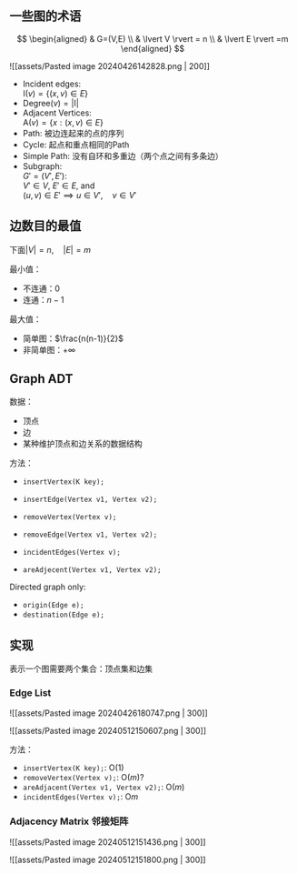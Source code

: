## 一些图的术语

$$
\begin{aligned}
& G=(V,E) \\
& \lvert V \rvert = n \\
& \lvert E \rvert =m
\end{aligned}
$$

![[assets/Pasted image 20240426142828.png | 200]]

- Incident edges:  
    $\mathrm{I}(v)= \{ (x, v) \in E \}$
-  $\mathrm{Degree}(v)=\lvert \mathrm{I} \rvert$
- Adjacent Vertices:  
    $\mathrm{A}(v) = \{x:(x, v) \in E\}$
- Path: 被边连起来的点的序列
- Cycle: 起点和重点相同的Path
- Simple Path: 没有自环和多重边（两个点之间有多条边）
- Subgraph:  
  $G'=(V',E')$:  
  $V' \in V$, $E' \in E$, and  
  $(u, v) \in E' \implies u \in V',\quad v \in V'$

## 边数目的最值

下面$\lvert V \rvert=n,\quad \lvert E \rvert=m$

最小值：

- 不连通：$0$
- 连通：$n-1$

最大值：

- 简单图：$\frac{n(n-1)}{2}$
- 非简单图：$+\infty$

## Graph ADT

数据：

- 顶点
- 边
- 某种维护顶点和边关系的数据结构

方法：

- `insertVertex(K key);`
- `insertEdge(Vertex v1, Vertex v2);`

- `removeVertex(Vertex v);`
- `removeEdge(Vertex v1, Vertex v2);`

- `incidentEdges(Vertex v);`
- `areAdjecent(Vertex v1, Vertex v2);`

Directed graph only:

- `origin(Edge e);`
- `destination(Edge e);`

## 实现

表示一个图需要两个集合：顶点集和边集

### Edge List

![[assets/Pasted image 20240426180747.png | 300]]

![[assets/Pasted image 20240512150607.png | 300]]

方法：

- `insertVertex(K key);`: $\mathrm{O}(1)$
- `removeVertex(Vertex v);`: $\mathrm{O}(m)$?
- `areAdjacent(Vertex v1, Vertex v2);`: $\mathrm{O}(m)$
- `incidentEdges(Vertex v);`: $\mathrm{O}m$

### Adjacency Matrix 邻接矩阵

![[assets/Pasted image 20240512151436.png | 300]]

![[assets/Pasted image 20240512151800.png | 300]]

